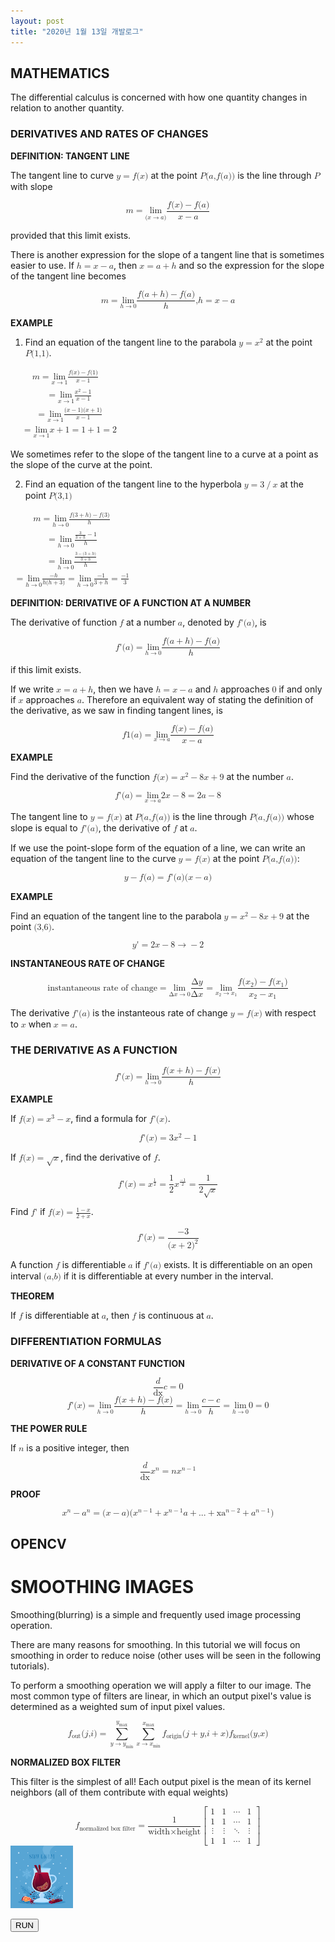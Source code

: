 ```yaml
---
layout: post
title: "2020년 1월 13일 개발로그"
---
```


## MATHEMATICS

The differential calculus is concerned with how one quantity changes in relation to another quantity.

### DERIVATIVES AND RATES OF CHANGES

__DEFINITION: TANGENT LINE__

The tangent line to curve <math><semantics><mrow><mrow><mi>y</mi><mo stretchy="false">=</mo><mi>f</mi></mrow><mrow><mo fence="true" stretchy="false">(</mo><mrow><mi>x</mi></mrow><mo fence="true" stretchy="false">)</mo></mrow></mrow></semantics></math> at the point <math><semantics><mrow><mi>P</mi><mrow><mo fence="true" stretchy="false">(</mo><mrow><mrow><mi>a</mi><mi>,</mi><mi>f</mi><mrow><mo fence="true" stretchy="false">(</mo><mrow><mi>a</mi></mrow><mo fence="true" stretchy="false">)</mo></mrow></mrow></mrow><mo fence="true" stretchy="false">)</mo></mrow></mrow></semantics></math> is the line through <math><semantics><mi>P</mi></semantics></math> with slope

<math xmlns="http://www.w3.org/1998/Math/MathML" display="block">
 <semantics>
  <mrow>
   <mi>m</mi>
   <mo stretchy="false">=</mo>
   <mrow>
    <munder>
     <mi>lim</mi>
     <mrow>
      <mo fence="true" stretchy="false">(</mo>
      <mrow>
       <mrow>
        <mi>x</mi>
        <mo stretchy="false">→</mo>
        <mi>a</mi>
       </mrow>
      </mrow>
      <mo fence="true" stretchy="false">)</mo>
     </mrow>
    </munder>
    <mfrac>
     <mrow>
      <mi>f</mi>
      <mrow>
       <mrow>
        <mo fence="true" stretchy="false">(</mo>
        <mrow>
         <mi>x</mi>
        </mrow>
        <mo fence="true" stretchy="false">)</mo>
       </mrow>
       <mo stretchy="false">−</mo>
       <mi>f</mi>
      </mrow>
      <mrow>
       <mo fence="true" stretchy="false">(</mo>
       <mrow>
        <mi>a</mi>
       </mrow>
       <mo fence="true" stretchy="false">)</mo>
      </mrow>
     </mrow>
     <mrow>
      <mi>x</mi>
      <mo stretchy="false">−</mo>
      <mi>a</mi>
     </mrow>
    </mfrac>
   </mrow>
  </mrow>
 </semantics>
</math>

provided that this limit exists.

There is another expression for the slope of a tangent line that is sometimes easier to use. If <math><semantics><mrow><mi>h</mi><mo stretchy="false">=</mo><mrow><mi>x</mi><mo stretchy="false">−</mo><mi>a</mi></mrow></mrow></semantics></math>, then <math><semantics><mrow><mi>x</mi><mo stretchy="false">=</mo><mrow><mi>a</mi><mo stretchy="false">+</mo><mi>h</mi></mrow></mrow></semantics></math> and so the expression for the slope of the tangent line becomes

<math xmlns="http://www.w3.org/1998/Math/MathML" display="block">
 <semantics>
  <mrow>
   <mrow>
    <mi>m</mi>
    <mo stretchy="false">=</mo>
    <mrow>
     <munder>
      <mi>lim</mi>
      <mrow>
       <mi>h</mi>
       <mo stretchy="false">→</mo>
       <mn>0</mn>
      </mrow>
     </munder>
     <mfrac>
      <mrow>
       <mi>f</mi>
       <mrow>
        <mrow>
         <mo fence="true" stretchy="false">(</mo>
         <mrow>
          <mrow>
           <mi>a</mi>
           <mo stretchy="false">+</mo>
           <mi>h</mi>
          </mrow>
         </mrow>
         <mo fence="true" stretchy="false">)</mo>
        </mrow>
        <mo stretchy="false">−</mo>
        <mi>f</mi>
       </mrow>
       <mrow>
        <mo fence="true" stretchy="false">(</mo>
        <mrow>
         <mi>a</mi>
        </mrow>
        <mo fence="true" stretchy="false">)</mo>
       </mrow>
      </mrow>
      <mi>h</mi>
     </mfrac>
    </mrow>
   </mrow>
   <mi>,</mi>
   <mrow>
    <mi>h</mi>
    <mo stretchy="false">=</mo>
    <mrow>
     <mi>x</mi>
     <mo stretchy="false">−</mo>
     <mi>a</mi>
    </mrow>
   </mrow>
  </mrow>
 </semantics>
</math>

__EXAMPLE__

1. Find an equation of the tangent line to the parabola <math><semantics><mrow><mi>y</mi><mo stretchy="false">=</mo><msup><mi>x</mi><mn>2</mn></msup></mrow></semantics></math> at the point <math><semantics><mrow><mi>P</mi><mrow><mo fence="true" stretchy="false">(</mo><mrow><mrow><mn>1</mn><mi>,</mi><mn>1</mn></mrow></mrow><mo fence="true" stretchy="false">)</mo></mrow></mrow></semantics></math>.

<!-- TODO: DRAW GRAPH -->

<math>
 <semantics>
  <mtable>
   <mtr>
    <mtd>
     <mrow>
      <mtext/>
      <mrow>
       <mi>m</mi>
       <mo stretchy="false">=</mo>
       <mrow>
        <munder>
         <mi>lim</mi>
         <mrow>
          <mi>x</mi>
          <mo stretchy="false">→</mo>
          <mn>1</mn>
         </mrow>
        </munder>
        <mfrac>
         <mrow>
          <mi>f</mi>
          <mrow>
           <mrow>
            <mo fence="true" stretchy="false">(</mo>
            <mrow>
             <mi>x</mi>
            </mrow>
            <mo fence="true" stretchy="false">)</mo>
           </mrow>
           <mo stretchy="false">−</mo>
           <mi>f</mi>
          </mrow>
          <mrow>
           <mo fence="true" stretchy="false">(</mo>
           <mrow>
            <mn>1</mn>
           </mrow>
           <mo fence="true" stretchy="false">)</mo>
          </mrow>
         </mrow>
         <mrow>
          <mi>x</mi>
          <mo stretchy="false">−</mo>
          <mn>1</mn>
         </mrow>
        </mfrac>
       </mrow>
      </mrow>
     </mrow>
    </mtd>
   </mtr>
   <mtr>
    <mtd>
     <mrow>
      <mtext/>
      <mrow>
       <mphantom>
        <mi>m</mi>
       </mphantom>
       <mo stretchy="false">=</mo>
       <mrow>
        <munder>
         <mi>lim</mi>
         <mrow>
          <mi>x</mi>
          <mo stretchy="false">→</mo>
          <mn>1</mn>
         </mrow>
        </munder>
        <mfrac>
         <mrow>
          <msup>
           <mi>x</mi>
           <mn>2</mn>
          </msup>
          <mo stretchy="false">−</mo>
          <mn>1</mn>
         </mrow>
         <mrow>
          <mi>x</mi>
          <mo stretchy="false">−</mo>
          <mn>1</mn>
         </mrow>
        </mfrac>
       </mrow>
      </mrow>
     </mrow>
    </mtd>
   </mtr>
   <mtr>
    <mtd>
     <mrow>
      <mtext/>
      <mrow>
       <mphantom>
        <mi>m</mi>
       </mphantom>
       <mo stretchy="false">=</mo>
       <mrow>
        <munder>
         <mi>lim</mi>
         <mrow>
          <mi>x</mi>
          <mo stretchy="false">→</mo>
          <mn>1</mn>
         </mrow>
        </munder>
        <mfrac>
         <mrow>
          <mrow>
           <mo fence="true" stretchy="false">(</mo>
           <mrow>
            <mrow>
             <mi>x</mi>
             <mo stretchy="false">−</mo>
             <mn>1</mn>
            </mrow>
           </mrow>
           <mo fence="true" stretchy="false">)</mo>
          </mrow>
          <mrow>
           <mo fence="true" stretchy="false">(</mo>
           <mrow>
            <mrow>
             <mi>x</mi>
             <mo stretchy="false">+</mo>
             <mn>1</mn>
            </mrow>
           </mrow>
           <mo fence="true" stretchy="false">)</mo>
          </mrow>
         </mrow>
         <mrow>
          <mi>x</mi>
          <mo stretchy="false">−</mo>
          <mn>1</mn>
         </mrow>
        </mfrac>
       </mrow>
      </mrow>
     </mrow>
    </mtd>
   </mtr>
   <mtr>
    <mtd>
     <mrow>
      <mrow>
       <mphantom>
        <mi>m</mi>
       </mphantom>
       <mo stretchy="false">=</mo>
       <mrow>
        <munder>
         <mi>lim</mi>
         <mrow>
          <mi>x</mi>
          <mo stretchy="false">→</mo>
          <mn>1</mn>
         </mrow>
        </munder>
        <mrow>
         <mi>x</mi>
         <mo stretchy="false">+</mo>
         <mn>1</mn>
        </mrow>
       </mrow>
       <mo stretchy="false">=</mo>
       <mrow>
        <mn>1</mn>
        <mo stretchy="false">+</mo>
        <mn>1</mn>
       </mrow>
       <mo stretchy="false">=</mo>
       <mn>2</mn>
      </mrow>
     </mrow>
    </mtd>
   </mtr>
  </mtable>
 </semantics>
</math>

We sometimes refer to the slope of the tangent line to a curve at a point as the slope of the curve at the point.

2. Find an equation of the tangent line to the hyperbola <math><semantics><mrow><mi>y</mi><mo stretchy="false">=</mo><mrow><mn>3</mn><mo stretchy="false">/</mo><mi>x</mi></mrow></mrow></semantics></math> at the point <math><semantics><mrow><mi>P</mi><mrow><mo fence="true" stretchy="false">(</mo><mrow><mrow><mn>3</mn><mi>,</mi><mn>1</mn></mrow></mrow><mo fence="true" stretchy="false">)</mo></mrow></mrow></semantics></math>

<math xmlns="http://www.w3.org/1998/Math/MathML">
 <semantics>
  <mtable>
   <mtr>
    <mtd>
     <mrow>
      <mi>m</mi>
      <mo stretchy="false">=</mo>
      <mrow>
       <munder>
        <mi>lim</mi>
        <mrow>
         <mi>h</mi>
         <mo stretchy="false">→</mo>
         <mn>0</mn>
        </mrow>
       </munder>
       <mfrac>
        <mrow>
         <mi>f</mi>
         <mrow>
          <mrow>
           <mo fence="true" stretchy="false">(</mo>
           <mrow>
            <mrow>
             <mn>3</mn>
             <mo stretchy="false">+</mo>
             <mi>h</mi>
            </mrow>
           </mrow>
           <mo fence="true" stretchy="false">)</mo>
          </mrow>
          <mo stretchy="false">−</mo>
          <mi>f</mi>
         </mrow>
         <mrow>
          <mo fence="true" stretchy="false">(</mo>
          <mrow>
           <mn>3</mn>
          </mrow>
          <mo fence="true" stretchy="false">)</mo>
         </mrow>
        </mrow>
        <mi>h</mi>
       </mfrac>
      </mrow>
     </mrow>
    </mtd>
   </mtr>
   <mtr>
    <mtd>
     <mrow>
      <mrow/>
      <mo stretchy="false">=</mo>
      <mrow>
       <munder>
        <mi>lim</mi>
        <mrow>
         <mi>h</mi>
         <mo stretchy="false">→</mo>
         <mn>0</mn>
        </mrow>
       </munder>
       <mfrac>
        <mrow>
         <mfrac>
          <mn>3</mn>
          <mrow>
           <mn>3</mn>
           <mo stretchy="false">+</mo>
           <mi>h</mi>
          </mrow>
         </mfrac>
         <mo stretchy="false">−</mo>
         <mn>1</mn>
        </mrow>
        <mi>h</mi>
       </mfrac>
      </mrow>
     </mrow>
    </mtd>
   </mtr>
   <mtr>
    <mtd>
     <mrow>
      <mrow/>
      <mo stretchy="false">=</mo>
      <mrow>
       <munder>
        <mi>lim</mi>
        <mrow>
         <mi>h</mi>
         <mo stretchy="false">→</mo>
         <mn>0</mn>
        </mrow>
       </munder>
       <mfrac>
        <mfrac>
         <mrow>
          <mn>3</mn>
          <mo stretchy="false">−</mo>
          <mrow>
           <mo fence="true" stretchy="false">(</mo>
           <mrow>
            <mrow>
             <mn>3</mn>
             <mo stretchy="false">+</mo>
             <mi>h</mi>
            </mrow>
           </mrow>
           <mo fence="true" stretchy="false">)</mo>
          </mrow>
         </mrow>
         <mrow>
          <mn>3</mn>
          <mo stretchy="false">+</mo>
          <mi>h</mi>
         </mrow>
        </mfrac>
        <mi>h</mi>
       </mfrac>
      </mrow>
     </mrow>
    </mtd>
   </mtr>
   <mtr>
    <mtd>
     <mrow>
      <mrow/>
      <mo stretchy="false">=</mo>
      <mrow>
       <munder>
        <mi>lim</mi>
        <mrow>
         <mi>h</mi>
         <mo stretchy="false">→</mo>
         <mn>0</mn>
        </mrow>
       </munder>
       <mfrac>
        <mrow>
         <mo stretchy="false">−</mo>
         <mi>h</mi>
        </mrow>
        <mrow>
         <mi>h</mi>
         <mrow>
          <mo fence="true" stretchy="false">(</mo>
          <mrow>
           <mrow>
            <mi>h</mi>
            <mo stretchy="false">+</mo>
            <mn>3</mn>
           </mrow>
          </mrow>
          <mo fence="true" stretchy="false">)</mo>
         </mrow>
        </mrow>
       </mfrac>
      </mrow>
      <mo stretchy="false">=</mo>
      <mrow>
       <munder>
        <mi>lim</mi>
        <mrow>
         <mi>h</mi>
         <mo stretchy="false">→</mo>
         <mn>0</mn>
        </mrow>
       </munder>
       <mfrac>
        <mrow>
         <mo stretchy="false">−</mo>
         <mn>1</mn>
        </mrow>
        <mrow>
         <mn>3</mn>
         <mo stretchy="false">+</mo>
         <mi>h</mi>
        </mrow>
       </mfrac>
      </mrow>
      <mo stretchy="false">=</mo>
      <mfrac>
       <mrow>
        <mo stretchy="false">−</mo>
        <mn>1</mn>
       </mrow>
       <mn>3</mn>
      </mfrac>
     </mrow>
    </mtd>
   </mtr>
  </mtable>
 </semantics>
</math>

__DEFINITION: DERIVATIVE OF A FUNCTION AT A NUMBER__

The derivative of function <math><semantics><mi>f</mi></semantics></math> at a number <math><semantics><mi>a</mi></semantics></math>, denoted by <math><semantics><mrow><mi>f</mi><mi>&apos;</mi><mrow><mo fence="true" stretchy="false">(</mo><mrow><mi>a</mi></mrow><mo fence="true" stretchy="false">)</mo></mrow></mrow></semantics></math>, is

<math xmlns="http://www.w3.org/1998/Math/MathML" display="block">
 <semantics>
  <mrow>
   <mi>f</mi>
   <mi>&apos;</mi>
   <mrow>
    <mrow>
     <mo fence="true" stretchy="false">(</mo>
     <mrow>
      <mi>a</mi>
     </mrow>
     <mo fence="true" stretchy="false">)</mo>
    </mrow>
    <mo stretchy="false">=</mo>
    <mrow>
     <munder>
      <mi>lim</mi>
      <mrow>
       <mi>h</mi>
       <mo stretchy="false">→</mo>
       <mn>0</mn>
      </mrow>
     </munder>
     <mfrac>
      <mrow>
       <mi>f</mi>
       <mrow>
        <mrow>
         <mo fence="true" stretchy="false">(</mo>
         <mrow>
          <mrow>
           <mi>a</mi>
           <mo stretchy="false">+</mo>
           <mi>h</mi>
          </mrow>
         </mrow>
         <mo fence="true" stretchy="false">)</mo>
        </mrow>
        <mo stretchy="false">−</mo>
        <mi>f</mi>
       </mrow>
       <mrow>
        <mo fence="true" stretchy="false">(</mo>
        <mrow>
         <mi>a</mi>
        </mrow>
        <mo fence="true" stretchy="false">)</mo>
       </mrow>
      </mrow>
      <mi>h</mi>
     </mfrac>
    </mrow>
   </mrow>
  </mrow>
 </semantics>
</math>

if this limit exists.

If we write <math><semantics><mrow><mi>x</mi><mo stretchy="false">=</mo><mrow><mi>a</mi><mo stretchy="false">+</mo><mi>h</mi></mrow></mrow></semantics></math>, then we have <math><semantics><mrow><mi>h</mi><mo stretchy="false">=</mo><mrow><mi>x</mi><mo stretchy="false">−</mo><mi>a</mi></mrow></mrow></semantics></math> and <math><semantics><mi>h</mi></semantics></math> approaches <math><semantics><mn>0</mn></semantics></math> if and only if <math><semantics><mi>x</mi></semantics></math> approaches <math><semantics><mi>a</mi></semantics></math>. Therefore an equivalent way of stating the definition of the derivative, as we saw in finding tangent lines, is

<math xmlns="http://www.w3.org/1998/Math/MathML" display="block">
 <semantics>
  <mrow>
   <mi>f</mi>
   <mn>1</mn>
   <mrow>
    <mrow>
     <mo fence="true" stretchy="false">(</mo>
     <mrow>
      <mi>a</mi>
     </mrow>
     <mo fence="true" stretchy="false">)</mo>
    </mrow>
    <mo stretchy="false">=</mo>
    <mrow>
     <munder>
      <mi>lim</mi>
      <mrow>
       <mi>x</mi>
       <mo stretchy="false">→</mo>
       <mi>a</mi>
      </mrow>
     </munder>
     <mfrac>
      <mrow>
       <mi>f</mi>
       <mrow>
        <mrow>
         <mo fence="true" stretchy="false">(</mo>
         <mrow>
          <mi>x</mi>
         </mrow>
         <mo fence="true" stretchy="false">)</mo>
        </mrow>
        <mo stretchy="false">−</mo>
        <mi>f</mi>
       </mrow>
       <mrow>
        <mo fence="true" stretchy="false">(</mo>
        <mrow>
         <mi>a</mi>
        </mrow>
        <mo fence="true" stretchy="false">)</mo>
       </mrow>
      </mrow>
      <mrow>
       <mi>x</mi>
       <mo stretchy="false">−</mo>
       <mi>a</mi>
      </mrow>
     </mfrac>
    </mrow>
   </mrow>
  </mrow>
 </semantics>
</math>

__EXAMPLE__

Find the derivative of the function <math><semantics><mrow><mi>f</mi><mrow><mrow><mo fence="true" stretchy="false">(</mo><mrow><mi>x</mi></mrow><mo fence="true" stretchy="false">)</mo></mrow><mo stretchy="false">=</mo><mrow><msup><mi>x</mi><mn>2</mn></msup><mo stretchy="false">−</mo><mn>8</mn></mrow></mrow><mrow><mi>x</mi><mo stretchy="false">+</mo><mn>9</mn></mrow></mrow></semantics></math> at the number <math><semantics><mi>a</mi></semantics></math>.

<math xmlns="http://www.w3.org/1998/Math/MathML" display="block">
 <semantics>
  <mrow>
   <mi>f</mi>
   <mi>&apos;</mi>
   <mrow>
    <mrow>
     <mo fence="true" stretchy="false">(</mo>
     <mrow>
      <mi>a</mi>
     </mrow>
     <mo fence="true" stretchy="false">)</mo>
    </mrow>
    <mo stretchy="false">=</mo>
    <mrow>
     <munder>
      <mi>lim</mi>
      <mrow>
       <mi>x</mi>
       <mo stretchy="false">→</mo>
       <mi>a</mi>
      </mrow>
     </munder>
     <mrow>
      <mn>2</mn>
      <mrow>
       <mi>x</mi>
       <mo stretchy="false">−</mo>
       <mn>8</mn>
      </mrow>
     </mrow>
    </mrow>
    <mo stretchy="false">=</mo>
    <mn>2</mn>
   </mrow>
   <mrow>
    <mi>a</mi>
    <mo stretchy="false">−</mo>
    <mn>8</mn>
   </mrow>
  </mrow>
 </semantics>
</math>

The tangent line to <math><semantics><mrow><mrow><mi>y</mi><mo stretchy="false">=</mo><mi>f</mi></mrow><mrow><mo fence="true" stretchy="false">(</mo><mrow><mi>x</mi></mrow><mo fence="true" stretchy="false">)</mo></mrow></mrow></semantics></math> at <math><semantics><mrow><mi>P</mi><mrow><mo fence="true" stretchy="false">(</mo><mrow><mrow><mi>a</mi><mi>,</mi><mi>f</mi><mrow><mo fence="true" stretchy="false">(</mo><mrow><mi>a</mi></mrow><mo fence="true" stretchy="false">)</mo></mrow></mrow></mrow><mo fence="true" stretchy="false">)</mo></mrow></mrow></semantics></math> is the line through <math><semantics><mrow><mi>P</mi><mrow><mo fence="true" stretchy="false">(</mo><mrow><mrow><mi>a</mi><mi>,</mi><mi>f</mi><mrow><mo fence="true" stretchy="false">(</mo><mrow><mi>a</mi></mrow><mo fence="true" stretchy="false">)</mo></mrow></mrow></mrow><mo fence="true" stretchy="false">)</mo></mrow></mrow></semantics></math> whose slope is equal to <math><semantics><mrow><mi>f</mi><mi>&apos;</mi><mrow><mo fence="true" stretchy="false">(</mo><mrow><mi>a</mi></mrow><mo fence="true" stretchy="false">)</mo></mrow></mrow></semantics></math>, the derivative of <math><semantics><mi>f</mi></semantics></math> at <math><semantics><mi>a</mi></semantics></math>.

If we use the point-slope form of the equation of a line, we can write an equation of the tangent line to the curve <math><semantics><mrow><mrow><mi>y</mi><mo stretchy="false">=</mo><mi>f</mi></mrow><mrow><mo fence="true" stretchy="false">(</mo><mrow><mi>x</mi></mrow><mo fence="true" stretchy="false">)</mo></mrow></mrow></semantics></math> at the point <math><semantics><mrow><mi>P</mi><mrow><mo fence="true" stretchy="false">(</mo><mrow><mrow><mi>a</mi><mi>,</mi><mi>f</mi><mrow><mo fence="true" stretchy="false">(</mo><mrow><mi>a</mi></mrow><mo fence="true" stretchy="false">)</mo></mrow></mrow></mrow><mo fence="true" stretchy="false">)</mo></mrow></mrow></semantics></math>:

<math xmlns="http://www.w3.org/1998/Math/MathML" display="block">
 <semantics>
  <mrow>
   <mrow>
    <mi>y</mi>
    <mo stretchy="false">−</mo>
    <mi>f</mi>
   </mrow>
   <mrow>
    <mrow>
     <mo fence="true" stretchy="false">(</mo>
     <mrow>
      <mi>a</mi>
     </mrow>
     <mo fence="true" stretchy="false">)</mo>
    </mrow>
    <mo stretchy="false">=</mo>
    <mi>f</mi>
   </mrow>
   <mi>&apos;</mi>
   <mrow>
    <mo fence="true" stretchy="false">(</mo>
    <mrow>
     <mi>a</mi>
    </mrow>
    <mo fence="true" stretchy="false">)</mo>
   </mrow>
   <mrow>
    <mo fence="true" stretchy="false">(</mo>
    <mrow>
     <mrow>
      <mi>x</mi>
      <mo stretchy="false">−</mo>
      <mi>a</mi>
     </mrow>
    </mrow>
    <mo fence="true" stretchy="false">)</mo>
   </mrow>
  </mrow>
  <annotation encoding="StarMath 5.0">y - f(a) = f&apos;(a)(x-a)</annotation>
 </semantics>
</math>

__EXAMPLE__

Find an equation of the tangent line to the parabola <math><semantics><mrow><mrow><mi>y</mi><mo stretchy="false">=</mo><mrow><msup><mi>x</mi><mn>2</mn></msup><mo stretchy="false">−</mo><mn>8</mn></mrow></mrow><mrow><mi>x</mi><mo stretchy="false">+</mo><mn>9</mn></mrow></mrow></semantics></math> at the point <math><semantics><mrow><mo fence="true" stretchy="false">(</mo><mrow><mrow><mn>3</mn><mi>,</mi><mn>6</mn></mrow></mrow><mo fence="true" stretchy="false">)</mo></mrow></semantics></math>.

<math xmlns="http://www.w3.org/1998/Math/MathML" display="block">
 <semantics>
  <mrow>
   <mi>y</mi>
   <mrow>
    <mi>&apos;</mi>
    <mo stretchy="false">=</mo>
    <mn>2</mn>
   </mrow>
   <mrow>
    <mi>x</mi>
    <mo stretchy="false">−</mo>
    <mn>8</mn>
   </mrow>
   <mrow>
    <mo stretchy="false">→</mo>
    <mo stretchy="false">−</mo>
    <mn>2</mn>
   </mrow>
  </mrow>
 </semantics>
</math>

__INSTANTANEOUS RATE OF CHANGE__

<math xmlns="http://www.w3.org/1998/Math/MathML" display="block">
 <semantics>
  <mrow>
   <mtext>instantaneous rate of change</mtext>
   <mo stretchy="false">=</mo>
   <mrow>
    <munder>
     <mi>lim</mi>
     <mrow>
      <mi mathvariant="normal">Δ</mi>
      <mi>x</mi>
      <mo stretchy="false">→</mo>
      <mn>0</mn>
     </mrow>
    </munder>
    <mfrac>
     <mrow>
      <mi mathvariant="normal">Δ</mi>
      <mi>y</mi>
     </mrow>
     <mrow>
      <mi mathvariant="normal">Δ</mi>
      <mi>x</mi>
     </mrow>
    </mfrac>
   </mrow>
   <mo stretchy="false">=</mo>
   <mrow>
    <munder>
     <mi>lim</mi>
     <mrow>
      <msub>
       <mi>x</mi>
       <mn>2</mn>
      </msub>
      <mo stretchy="false">→</mo>
      <msub>
       <mi>x</mi>
       <mn>1</mn>
      </msub>
     </mrow>
    </munder>
    <mfrac>
     <mrow>
      <mi>f</mi>
      <mrow>
       <mrow>
        <mo fence="true" stretchy="false">(</mo>
        <mrow>
         <msub>
          <mi>x</mi>
          <mn>2</mn>
         </msub>
        </mrow>
        <mo fence="true" stretchy="false">)</mo>
       </mrow>
       <mo stretchy="false">−</mo>
       <mi>f</mi>
      </mrow>
      <mrow>
       <mo fence="true" stretchy="false">(</mo>
       <mrow>
        <msub>
         <mi>x</mi>
         <mn>1</mn>
        </msub>
       </mrow>
       <mo fence="true" stretchy="false">)</mo>
      </mrow>
     </mrow>
     <mrow>
      <msub>
       <mi>x</mi>
       <mn>2</mn>
      </msub>
      <mo stretchy="false">−</mo>
      <msub>
       <mi>x</mi>
       <mn>1</mn>
      </msub>
     </mrow>
    </mfrac>
   </mrow>
  </mrow>
 </semantics>
</math>

The derivative <math><semantics><mrow><mi>f</mi><mi>&apos;</mi><mrow><mo fence="true" stretchy="false">(</mo><mrow><mi>a</mi></mrow><mo fence="true" stretchy="false">)</mo></mrow></mrow></semantics></math> is the instanteous rate of change <math><semantics><mrow><mrow><mi>y</mi><mo stretchy="false">=</mo><mi>f</mi></mrow><mrow><mo fence="true" stretchy="false">(</mo><mrow><mi>x</mi></mrow><mo fence="true" stretchy="false">)</mo></mrow></mrow></semantics></math> with respect to <math><semantics><mi>x</mi></semantics></math> when <math><semantics><mrow><mi>x</mi><mo stretchy="false">=</mo><mi>a</mi></mrow></semantics></math>.

### THE DERIVATIVE AS A FUNCTION

<math xmlns="http://www.w3.org/1998/Math/MathML" display="block">
 <semantics>
  <mrow>
   <mi>f</mi>
   <mi>&apos;</mi>
   <mrow>
    <mrow>
     <mo fence="true" stretchy="false">(</mo>
     <mrow>
      <mi>x</mi>
     </mrow>
     <mo fence="true" stretchy="false">)</mo>
    </mrow>
    <mo stretchy="false">=</mo>
    <mrow>
     <munder>
      <mi>lim</mi>
      <mrow>
       <mi>h</mi>
       <mo stretchy="false">→</mo>
       <mn>0</mn>
      </mrow>
     </munder>
     <mfrac>
      <mrow>
       <mi>f</mi>
       <mrow>
        <mrow>
         <mo fence="true" stretchy="false">(</mo>
         <mrow>
          <mrow>
           <mi>x</mi>
           <mo stretchy="false">+</mo>
           <mi>h</mi>
          </mrow>
         </mrow>
         <mo fence="true" stretchy="false">)</mo>
        </mrow>
        <mo stretchy="false">−</mo>
        <mi>f</mi>
       </mrow>
       <mrow>
        <mo fence="true" stretchy="false">(</mo>
        <mrow>
         <mi>x</mi>
        </mrow>
        <mo fence="true" stretchy="false">)</mo>
       </mrow>
      </mrow>
      <mi>h</mi>
     </mfrac>
    </mrow>
   </mrow>
  </mrow>
 </semantics>
</math>

__EXAMPLE__

If <math><semantics><mrow><mi>f</mi><mrow><mrow><mo fence="true" stretchy="false">(</mo><mrow><mi>x</mi></mrow><mo fence="true" stretchy="false">)</mo></mrow><mo stretchy="false">=</mo><mrow><msup><mi>x</mi><mn>3</mn></msup><mo stretchy="false">−</mo><mi>x</mi></mrow></mrow></mrow></semantics></math>, find a formula for <math><semantics><mrow><mi>f</mi><mi>&apos;</mi><mrow><mo fence="true" stretchy="false">(</mo><mrow><mi>x</mi></mrow><mo fence="true" stretchy="false">)</mo></mrow></mrow></semantics></math>.

<math xmlns="http://www.w3.org/1998/Math/MathML" display="block">
 <semantics>
  <mrow>
   <mi>f</mi>
   <mi>&apos;</mi>
   <mrow>
    <mrow>
     <mo fence="true" stretchy="false">(</mo>
     <mrow>
      <mi>x</mi>
     </mrow>
     <mo fence="true" stretchy="false">)</mo>
    </mrow>
    <mo stretchy="false">=</mo>
    <mn>3</mn>
   </mrow>
   <mrow>
    <msup>
     <mi>x</mi>
     <mn>2</mn>
    </msup>
    <mo stretchy="false">−</mo>
    <mn>1</mn>
   </mrow>
  </mrow>
  <annotation encoding="StarMath 5.0">f&apos;(x) = 3x^2 - 1</annotation>
 </semantics>
</math>

If <math><semantics><mrow><mi>f</mi><mrow><mrow><mo fence="true" stretchy="false">(</mo><mrow><mi>x</mi></mrow><mo fence="true" stretchy="false">)</mo></mrow><mo stretchy="false">=</mo><msqrt><mi>x</mi></msqrt></mrow></mrow></semantics></math>, find the derivative of <math><semantics><mi>f</mi></semantics></math>.

<math xmlns="http://www.w3.org/1998/Math/MathML" display="block">
 <semantics>
  <mrow>
   <mi>f</mi>
   <mi>&apos;</mi>
   <mrow>
    <mrow>
     <mo fence="true" stretchy="false">(</mo>
     <mrow>
      <mi>x</mi>
     </mrow>
     <mo fence="true" stretchy="false">)</mo>
    </mrow>
    <mo stretchy="false">=</mo>
    <msup>
     <mi>x</mi>
     <mfrac>
      <mn>1</mn>
      <mn>2</mn>
     </mfrac>
    </msup>
    <mo stretchy="false">=</mo>
    <mfrac>
     <mn>1</mn>
     <mn>2</mn>
    </mfrac>
   </mrow>
   <mrow>
    <msup>
     <mi>x</mi>
     <mfrac>
      <mrow>
       <mo stretchy="false">−</mo>
       <mn>1</mn>
      </mrow>
      <mn>2</mn>
     </mfrac>
    </msup>
    <mo stretchy="false">=</mo>
    <mfrac>
     <mn>1</mn>
     <mrow>
      <mn>2</mn>
      <msqrt>
       <mi>x</mi>
      </msqrt>
     </mrow>
    </mfrac>
   </mrow>
  </mrow>
 </semantics>
</math>

Find <math><semantics><mrow><mi>f</mi><mi>&apos;</mi></mrow></semantics></math> if <math><semantics><mrow><mi>f</mi><mrow><mrow><mo fence="true" stretchy="false">(</mo><mrow><mi>x</mi></mrow><mo fence="true" stretchy="false">)</mo></mrow><mo stretchy="false">=</mo><mfrac><mrow><mn>1</mn><mo stretchy="false">−</mo><mi>x</mi></mrow><mrow><mn>2</mn><mo stretchy="false">+</mo><mi>x</mi></mrow></mfrac></mrow></mrow></semantics></math>.

<math xmlns="http://www.w3.org/1998/Math/MathML" display="block">
 <semantics>
  <mrow>
   <mi>f</mi>
   <mi>&apos;</mi>
   <mrow>
    <mrow>
     <mo fence="true" stretchy="false">(</mo>
     <mrow>
      <mi>x</mi>
     </mrow>
     <mo fence="true" stretchy="false">)</mo>
    </mrow>
    <mo stretchy="false">=</mo>
    <mfrac>
     <mrow>
      <mo stretchy="false">−</mo>
      <mn>3</mn>
     </mrow>
     <msup>
      <mrow>
       <mo fence="true" stretchy="false">(</mo>
       <mrow>
        <mrow>
         <mi>x</mi>
         <mo stretchy="false">+</mo>
         <mn>2</mn>
        </mrow>
       </mrow>
       <mo fence="true" stretchy="false">)</mo>
      </mrow>
      <mn>2</mn>
     </msup>
    </mfrac>
   </mrow>
  </mrow>
 </semantics>
</math>

A function <math><semantics><mi>f</mi></semantics></math> is differentiable <math><semantics><mi>a</mi></semantics></math> if <math><semantics><mrow><mi>f</mi><mi>&apos;</mi><mrow><mo fence="true" stretchy="false">(</mo><mrow><mi>a</mi></mrow><mo fence="true" stretchy="false">)</mo></mrow></mrow></semantics></math> exists. It is differentiable on an open interval <math><semantics><mrow><mo fence="true" stretchy="false">(</mo><mrow><mrow><mi>a</mi><mi>,</mi><mi>b</mi></mrow></mrow><mo fence="true" stretchy="false">)</mo></mrow></semantics></math> if it is differentiable at every number in the interval.

__THEOREM__

If <math><semantics><mi>f</mi></semantics></math> is differentiable at <math><semantics><mi>a</mi></semantics></math>, then <math><semantics><mi>f</mi></semantics></math> is continuous at <math><semantics><mi>a</mi></semantics></math>.

### DIFFERENTIATION FORMULAS

__DERIVATIVE OF A CONSTANT FUNCTION__

<math xmlns="http://www.w3.org/1998/Math/MathML" display="block">
 <semantics>
  <mrow>
   <mfrac>
    <mi>d</mi>
    <mi mathvariant="italic">dx</mi>
   </mfrac>
   <mrow>
    <mi>c</mi>
    <mo stretchy="false">=</mo>
    <mn>0</mn>
   </mrow>
  </mrow>
 </semantics>
</math>

<math xmlns="http://www.w3.org/1998/Math/MathML" display="block">
 <semantics>
  <mrow>
   <mi>f</mi>
   <mi>&apos;</mi>
   <mrow>
    <mrow>
     <mo fence="true" stretchy="false">(</mo>
     <mrow>
      <mi>x</mi>
     </mrow>
     <mo fence="true" stretchy="false">)</mo>
    </mrow>
    <mo stretchy="false">=</mo>
    <mrow>
     <munder>
      <mi>lim</mi>
      <mrow>
       <mi>h</mi>
       <mo stretchy="false">→</mo>
       <mn>0</mn>
      </mrow>
     </munder>
     <mfrac>
      <mrow>
       <mi>f</mi>
       <mrow>
        <mrow>
         <mo fence="true" stretchy="false">(</mo>
         <mrow>
          <mrow>
           <mi>x</mi>
           <mo stretchy="false">+</mo>
           <mi>h</mi>
          </mrow>
         </mrow>
         <mo fence="true" stretchy="false">)</mo>
        </mrow>
        <mo stretchy="false">−</mo>
        <mi>f</mi>
       </mrow>
       <mrow>
        <mo fence="true" stretchy="false">(</mo>
        <mrow>
         <mi>x</mi>
        </mrow>
        <mo fence="true" stretchy="false">)</mo>
       </mrow>
      </mrow>
      <mi>h</mi>
     </mfrac>
    </mrow>
    <mo stretchy="false">=</mo>
    <mrow>
     <munder>
      <mi>lim</mi>
      <mrow>
       <mi>h</mi>
       <mo stretchy="false">→</mo>
       <mn>0</mn>
      </mrow>
     </munder>
     <mfrac>
      <mrow>
       <mi>c</mi>
       <mo stretchy="false">−</mo>
       <mi>c</mi>
      </mrow>
      <mi>h</mi>
     </mfrac>
    </mrow>
    <mo stretchy="false">=</mo>
    <mrow>
     <munder>
      <mi>lim</mi>
      <mrow>
       <mi>h</mi>
       <mo stretchy="false">→</mo>
       <mn>0</mn>
      </mrow>
     </munder>
     <mn>0</mn>
    </mrow>
    <mo stretchy="false">=</mo>
    <mn>0</mn>
   </mrow>
  </mrow>
 </semantics>
</math>

__THE POWER RULE__

If <math><semantics><mi>n</mi></semantics></math> is a positive integer, then

<math xmlns="http://www.w3.org/1998/Math/MathML" display="block">
 <semantics>
  <mrow>
   <mfrac>
    <mi>d</mi>
    <mi mathvariant="italic">dx</mi>
   </mfrac>
   <mrow>
    <msup>
     <mi>x</mi>
     <mi>n</mi>
    </msup>
    <mo stretchy="false">=</mo>
    <mi>n</mi>
   </mrow>
   <msup>
    <mi>x</mi>
    <mrow>
     <mi>n</mi>
     <mo stretchy="false">−</mo>
     <mn>1</mn>
    </mrow>
   </msup>
  </mrow>
 </semantics>
</math>

__PROOF__

<math xmlns="http://www.w3.org/1998/Math/MathML" display="block">
 <semantics>
  <mrow>
   <mrow>
    <mrow>
     <msup>
      <mi>x</mi>
      <mi>n</mi>
     </msup>
     <mo stretchy="false">−</mo>
     <msup>
      <mi>a</mi>
      <mi>n</mi>
     </msup>
    </mrow>
    <mo stretchy="false">=</mo>
    <mrow>
     <mo fence="true" stretchy="false">(</mo>
     <mrow>
      <mrow>
       <mi>x</mi>
       <mo stretchy="false">−</mo>
       <mi>a</mi>
      </mrow>
     </mrow>
     <mo fence="true" stretchy="false">)</mo>
    </mrow>
   </mrow>
   <mrow>
    <mrow/>
    <mrow>
     <mo fence="true" stretchy="false">(</mo>
     <mrow>
      <mrow>
       <mrow>
        <msup>
         <mi>x</mi>
         <mrow>
          <mi>n</mi>
          <mo stretchy="false">−</mo>
          <mn>1</mn>
         </mrow>
        </msup>
        <mo stretchy="false">+</mo>
        <msup>
         <mi>x</mi>
         <mrow>
          <mi>n</mi>
          <mo stretchy="false">−</mo>
          <mn>1</mn>
         </mrow>
        </msup>
       </mrow>
       <mrow>
        <mi>a</mi>
        <mo stretchy="false">+</mo>
        <mn>...</mn>
        <mo stretchy="false">+</mo>
        <msup>
         <mi mathvariant="italic">xa</mi>
         <mrow>
          <mi>n</mi>
          <mo stretchy="false">−</mo>
          <mn>2</mn>
         </mrow>
        </msup>
        <mo stretchy="false">+</mo>
        <msup>
         <mi>a</mi>
         <mrow>
          <mi>n</mi>
          <mo stretchy="false">−</mo>
          <mn>1</mn>
         </mrow>
        </msup>
       </mrow>
      </mrow>
     </mrow>
     <mo fence="true" stretchy="false">)</mo>
    </mrow>
   </mrow>
  </mrow>
 </semantics>
</math>

## OPENCV

# SMOOTHING IMAGES

Smoothing(blurring) is a simple and frequently used image processing operation.

There are many reasons for smoothing. In this tutorial we will focus on smoothing in order to reduce noise (other uses will be seen in the following tutorials).

To perform a smoothing operation we will apply a filter to our image. The most common type of filters are linear, in which an output pixel's value is determined as a weighted sum of input pixel values.

<math xmlns="http://www.w3.org/1998/Math/MathML" display="block">
 <semantics>
  <mrow>
   <msub>
    <mi>f</mi>
    <mtext>out</mtext>
   </msub>
   <mrow>
    <mrow>
     <mo fence="true" stretchy="false">(</mo>
     <mrow>
      <mrow>
       <mi>j</mi>
       <mi>,</mi>
       <mi>i</mi>
      </mrow>
     </mrow>
     <mo fence="true" stretchy="false">)</mo>
    </mrow>
    <mo stretchy="false">=</mo>
    <mrow>
     <munderover>
      <mo stretchy="false">∑</mo>
      <mrow>
       <mi>y</mi>
       <mo stretchy="false">→</mo>
       <msub>
        <mi>y</mi>
        <mtext>min</mtext>
       </msub>
      </mrow>
      <msub>
       <mi>y</mi>
       <mtext>max</mtext>
      </msub>
     </munderover>
     <mrow>
      <munderover>
       <mo stretchy="false">∑</mo>
       <mrow>
        <mi>x</mi>
        <mo stretchy="false">→</mo>
        <msub>
         <mi>x</mi>
         <mtext>min</mtext>
        </msub>
       </mrow>
       <msub>
        <mi>x</mi>
        <mtext>max</mtext>
       </msub>
      </munderover>
      <mrow>
       <msub>
        <mi>f</mi>
        <mtext>origin</mtext>
       </msub>
       <mrow>
        <mo fence="true" stretchy="false">(</mo>
        <mrow>
         <mrow>
          <mrow>
           <mi>j</mi>
           <mo stretchy="false">+</mo>
           <mi>y</mi>
          </mrow>
          <mi>,</mi>
          <mrow>
           <mi>i</mi>
           <mo stretchy="false">+</mo>
           <mi>x</mi>
          </mrow>
         </mrow>
        </mrow>
        <mo fence="true" stretchy="false">)</mo>
       </mrow>
       <msub>
        <mi>f</mi>
        <mtext>kernel</mtext>
       </msub>
       <mrow>
        <mo fence="true" stretchy="false">(</mo>
        <mrow>
         <mrow>
          <mi>y</mi>
          <mi>,</mi>
          <mi>x</mi>
         </mrow>
        </mrow>
        <mo fence="true" stretchy="false">)</mo>
       </mrow>
      </mrow>
     </mrow>
    </mrow>
   </mrow>
  </mrow>
 </semantics>
</math>

__NORMALIZED BOX FILTER__

This filter is the simplest of all! Each output pixel is the mean of its kernel neighbors (all of them contribute with equal weights)

<math xmlns="http://www.w3.org/1998/Math/MathML" display="block">
 <semantics>
  <mrow>
   <mrow>
    <msub>
     <mi>f</mi>
     <mtext>normalized box filter</mtext>
    </msub>
    <mo stretchy="false">=</mo>
    <mfrac>
     <mn>1</mn>
     <mrow>
      <mtext>width</mtext>
      <mo stretchy="false">×</mo>
      <mtext>height</mtext>
     </mrow>
    </mfrac>
   </mrow>
   <mrow>
    <mo fence="true" stretchy="true">[</mo>
    <mrow>
     <mtable>
      <mtr>
       <mtd>
        <mn>1</mn>
       </mtd>
       <mtd>
        <mn>1</mn>
       </mtd>
       <mtd>
        <mo stretchy="false">⋯</mo>
       </mtd>
       <mtd>
        <mn>1</mn>
       </mtd>
      </mtr>
      <mtr>
       <mtd>
        <mn>1</mn>
       </mtd>
       <mtd>
        <mn>1</mn>
       </mtd>
       <mtd>
        <mo stretchy="false">⋯</mo>
       </mtd>
       <mtd>
        <mn>1</mn>
       </mtd>
      </mtr>
      <mtr>
       <mtd>
        <mo stretchy="false">⋮</mo>
       </mtd>
       <mtd>
        <mo stretchy="false">⋮</mo>
       </mtd>
       <mtd>
        <mo stretchy="false">⋱</mo>
       </mtd>
       <mtd>
        <mo stretchy="false">⋮</mo>
       </mtd>
      </mtr>
      <mtr>
       <mtd>
        <mn>1</mn>
       </mtd>
       <mtd>
        <mn>1</mn>
       </mtd>
       <mtd>
        <mo stretchy="false">⋯</mo>
       </mtd>
       <mtd>
        <mn>1</mn>
       </mtd>
      </mtr>
     </mtable>
    </mrow>
    <mo fence="true" stretchy="true">]</mo>
   </mrow>
  </mrow>
  <annotation encoding="StarMath 5.0">f_&quot;normalized box filter&quot; = 1 over { &quot;width&quot; times &quot;height&quot; }
left [
  matrix {
    1 # 1 # dotsaxis  # 1 ##
    1 # 1 # dotsaxis # 1 ##
    dotsvert  #  dotsvert  #  dotsdown  # dotsvert  ##
    1 # 1 # dotsaxis # 1
  }
right ]
</annotation>
 </semantics>
</math>

<img id="input" src="/assets/images/anise.png" width="100" height="100">
<canvas id="output" width="100" height="100"></canvas>

<button onclick="applyNormalizedBoxFilter('input', 3, 3)">RUN</button>

<script type="text/javascript">
  class Vector
  {
    constructor(width)
    {

    }
  }
  class Matrix
  {
    constructor(width, height)
    {
      this.value_ = null;
      this.width_ = width;
      this.height_ = height;
    }
  }
  function getImageData(id) {
    let o = document.getElementById(id);
    // let canvas = document.createElement('output');
    let canvas = document.getElementById('output');
    console.log(canvas);
    let context = canvas.getContext('2d');
    canvas.width = o.clientWidth;
    canvas.height = o.clientHeight;
    context.drawImage(o, 0, 0 );
    console.log(o.clientWidth);
    console.log(o.clientHeight);
    console.log(canvas.width);
    console.log(canvas.height);
    return context.getImageData(0, 0, o.clientWidth, o.clientHeight);
  }
  function grayscale(image)
  {
    console.log(image.data.length);
    for(let i = 0; i < image.data.length; i = i + 4)
    {
       let average = (image.data[i] + image.data[i+1] + image.data[i+2])/3;
       image.data[i    ] = average; // red
       image.data[i + 1] = average; // green
       image.data[i + 2] = average; // blue
    }
    return image;
  }
  function convolution(data, y, x, kernel, )
  {
    console.log(y);
    console.log(x);
    console.log(kernel);
  }
  function applyNormalizedBoxFilter(id, width, height) {
    // get image
    let o = document.getElementById(id);
    let canvas = document.getElementById('output');
    let context = canvas.getContext('2d');
    canvas.width = o.clientWidth;
    canvas.height = o.clientHeight;

    console.log(canvas.width);
    console.log(canvas.width);
    context.drawImage(o, 0, 0);
    let image = context.getImageData(0, 0, canvas.width, canvas.height);
    grayscale(image);
    context.putImageData(image, 0, 0);
    // context.drawImage(data.data, 0, 0);
    // create kernel
    let kernel = [];
    for(let j = 0; j < height; j++) {
      let row = [];
      for(let i = 0; i < height; i++) {
        row.push(1/(width * height));
      }
      kernel.push(row);
    }

    for(let j = 0; j < o.clientHeight; j++)
    {
      for(let i = 0; i < o.clientWidth; i++)
      {
        convolution(image.data, j, i, kernel);
        return;
      }
    }
  }

  // console.log(getImageData('input'));
</script>
